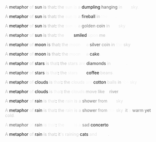 <span style="color: rgba(0, 0, 0, 0.27);">A</span><span style="color: rgba(0, 0, 0, 0.82);"> metaphor</span><span style="color: rgba(0, 0, 0, 0.15);"> of</span><span style="color: rgba(0, 0, 0, 0.81);"> sun</span><span style="color: rgba(0, 0, 0, 0.38);"> is</span><span style="color: rgba(0, 0, 0, 0.23);"> that</span><span style="color: rgba(0, 0, 0, 0.61);">:</span><span style="color: rgba(0, 0, 0, 0.18);"> the</span><span style="color: rgba(0, 0, 0, 0.06);"> sun</span><span style="color: rgba(0, 0, 0, 0.05);"> is</span><span style="color: rgba(0, 0, 0, 0.11);"> a</span><span style="color: rgba(0, 0, 0, 1.00);"> d</span><span style="color: rgba(0, 0, 0, 1.00);">um</span><span style="color: rgba(0, 0, 0, 1.00);">pling</span><span style="color: rgba(0, 0, 0, 0.62);"> hanging</span><span style="color: rgba(0, 0, 0, 0.15);"> in</span><span style="color: rgba(0, 0, 0, 0.00);"> the</span><span style="color: rgba(0, 0, 0, 0.10);"> sky</span><span style="color: rgba(0, 0, 0, 0.06);">.</span>

<span style="color: rgba(0, 0, 0, 0.31);">A</span><span style="color: rgba(0, 0, 0, 1.00);"> metaphor</span><span style="color: rgba(0, 0, 0, 0.16);"> of</span><span style="color: rgba(0, 0, 0, 0.99);"> sun</span><span style="color: rgba(0, 0, 0, 0.45);"> is</span><span style="color: rgba(0, 0, 0, 0.26);"> that</span><span style="color: rgba(0, 0, 0, 0.73);">:</span><span style="color: rgba(0, 0, 0, 0.19);"> the</span><span style="color: rgba(0, 0, 0, 0.04);"> sun</span><span style="color: rgba(0, 0, 0, 0.03);"> is</span><span style="color: rgba(0, 0, 0, 0.11);"> a</span><span style="color: rgba(0, 0, 0, 0.90);"> fireball</span><span style="color: rgba(0, 0, 0, 0.24);"> in</span><span style="color: rgba(0, 0, 0, 0.02);"> the</span><span style="color: rgba(0, 0, 0, 0.00);"> sky</span><span style="color: rgba(0, 0, 0, 0.06);">.</span>

<span style="color: rgba(0, 0, 0, 0.29);">A</span><span style="color: rgba(0, 0, 0, 1.00);"> metaphor</span><span style="color: rgba(0, 0, 0, 0.15);"> of</span><span style="color: rgba(0, 0, 0, 0.99);"> sun</span><span style="color: rgba(0, 0, 0, 0.44);"> is</span><span style="color: rgba(0, 0, 0, 0.25);"> that</span><span style="color: rgba(0, 0, 0, 0.73);">:</span><span style="color: rgba(0, 0, 0, 0.18);"> the</span><span style="color: rgba(0, 0, 0, 0.03);"> sun</span><span style="color: rgba(0, 0, 0, 0.01);"> is</span><span style="color: rgba(0, 0, 0, 0.10);"> a</span><span style="color: rgba(0, 0, 0, 0.52);"> golden</span><span style="color: rgba(0, 0, 0, 0.58);"> coin</span><span style="color: rgba(0, 0, 0, 0.24);"> in</span><span style="color: rgba(0, 0, 0, 0.00);"> the</span><span style="color: rgba(0, 0, 0, 0.10);"> sky</span><span style="color: rgba(0, 0, 0, 0.02);">.</span>

<span style="color: rgba(0, 0, 0, 0.25);">A</span><span style="color: rgba(0, 0, 0, 0.91);"> metaphor</span><span style="color: rgba(0, 0, 0, 0.11);"> of</span><span style="color: rgba(0, 0, 0, 0.90);"> sun</span><span style="color: rgba(0, 0, 0, 0.38);"> is</span><span style="color: rgba(0, 0, 0, 0.21);"> that</span><span style="color: rgba(0, 0, 0, 0.65);">:</span><span style="color: rgba(0, 0, 0, 0.14);"> the</span><span style="color: rgba(0, 0, 0, 0.00);"> sun</span><span style="color: rgba(0, 0, 0, 1.00);"> smiled</span><span style="color: rgba(0, 0, 0, 0.06);"> upon</span><span style="color: rgba(0, 0, 0, 0.25);"> me</span><span style="color: rgba(0, 0, 0, 0.05);">.</span>

<span style="color: rgba(0, 0, 0, 0.27);">A</span><span style="color: rgba(0, 0, 0, 0.94);"> metaphor</span><span style="color: rgba(0, 0, 0, 0.14);"> of</span><span style="color: rgba(0, 0, 0, 1.00);"> moon</span><span style="color: rgba(0, 0, 0, 0.51);"> is</span><span style="color: rgba(0, 0, 0, 0.25);"> that</span><span style="color: rgba(0, 0, 0, 0.67);">:</span><span style="color: rgba(0, 0, 0, 0.18);"> the</span><span style="color: rgba(0, 0, 0, 0.05);"> moon</span><span style="color: rgba(0, 0, 0, 0.00);"> is</span><span style="color: rgba(0, 0, 0, 0.08);"> a</span><span style="color: rgba(0, 0, 0, 0.70);"> silver</span><span style="color: rgba(0, 0, 0, 0.42);"> coin</span><span style="color: rgba(0, 0, 0, 0.25);"> in</span><span style="color: rgba(0, 0, 0, 0.03);"> the</span><span style="color: rgba(0, 0, 0, 0.19);"> sky</span><span style="color: rgba(0, 0, 0, 0.02);">.</span>

<span style="color: rgba(0, 0, 0, 0.27);">A</span><span style="color: rgba(0, 0, 0, 0.94);"> metaphor</span><span style="color: rgba(0, 0, 0, 0.14);"> of</span><span style="color: rgba(0, 0, 0, 1.00);"> moon</span><span style="color: rgba(0, 0, 0, 0.51);"> is</span><span style="color: rgba(0, 0, 0, 0.25);"> that</span><span style="color: rgba(0, 0, 0, 0.67);">:</span><span style="color: rgba(0, 0, 0, 0.18);"> the</span><span style="color: rgba(0, 0, 0, 0.05);"> moon</span><span style="color: rgba(0, 0, 0, 0.00);"> is</span><span style="color: rgba(0, 0, 0, 0.08);"> a</span><span style="color: rgba(0, 0, 0, 0.89);"> cake</span><span style="color: rgba(0, 0, 0, 0.12);">.</span>

<span style="color: rgba(0, 0, 0, 0.32);">A</span><span style="color: rgba(0, 0, 0, 0.98);"> metaphor</span><span style="color: rgba(0, 0, 0, 0.18);"> of</span><span style="color: rgba(0, 0, 0, 1.00);"> stars</span><span style="color: rgba(0, 0, 0, 0.23);"> is</span><span style="color: rgba(0, 0, 0, 0.16);"> that</span><span style="color: rgba(0, 0, 0, 0.75);">:</span><span style="color: rgba(0, 0, 0, 0.26);"> the</span><span style="color: rgba(0, 0, 0, 0.13);"> stars</span><span style="color: rgba(0, 0, 0, 0.06);"> are</span><span style="color: rgba(0, 0, 0, 0.81);"> diamonds</span><span style="color: rgba(0, 0, 0, 0.16);"> in</span><span style="color: rgba(0, 0, 0, 0.00);"> the</span><span style="color: rgba(0, 0, 0, 0.00);"> sky</span><span style="color: rgba(0, 0, 0, 0.05);">.</span>

<span style="color: rgba(0, 0, 0, 0.24);">A</span><span style="color: rgba(0, 0, 0, 0.86);"> metaphor</span><span style="color: rgba(0, 0, 0, 0.11);"> of</span><span style="color: rgba(0, 0, 0, 0.88);"> stars</span><span style="color: rgba(0, 0, 0, 0.15);"> is</span><span style="color: rgba(0, 0, 0, 0.09);"> that</span><span style="color: rgba(0, 0, 0, 0.65);">:</span><span style="color: rgba(0, 0, 0, 0.18);"> the</span><span style="color: rgba(0, 0, 0, 0.06);"> stars</span><span style="color: rgba(0, 0, 0, 0.00);"> are</span><span style="color: rgba(0, 0, 0, 1.00);"> coffee</span><span style="color: rgba(0, 0, 0, 0.16);"> beans</span><span style="color: rgba(0, 0, 0, 0.04);">.</span>

<span style="color: rgba(0, 0, 0, 0.27);">A</span><span style="color: rgba(0, 0, 0, 0.95);"> metaphor</span><span style="color: rgba(0, 0, 0, 0.13);"> of</span><span style="color: rgba(0, 0, 0, 0.95);"> clouds</span><span style="color: rgba(0, 0, 0, 0.19);"> is</span><span style="color: rgba(0, 0, 0, 0.10);"> that</span><span style="color: rgba(0, 0, 0, 0.72);">:</span><span style="color: rgba(0, 0, 0, 0.20);"> the</span><span style="color: rgba(0, 0, 0, 0.10);"> clouds</span><span style="color: rgba(0, 0, 0, 0.03);"> are</span><span style="color: rgba(0, 0, 0, 1.00);"> cotton</span><span style="color: rgba(0, 0, 0, 0.16);"> balls</span><span style="color: rgba(0, 0, 0, 0.24);"> in</span><span style="color: rgba(0, 0, 0, 0.01);"> the</span><span style="color: rgba(0, 0, 0, 0.07);"> sky</span><span style="color: rgba(0, 0, 0, 0.00);">.</span>

<span style="color: rgba(0, 0, 0, 0.26);">A</span><span style="color: rgba(0, 0, 0, 1.00);"> metaphor</span><span style="color: rgba(0, 0, 0, 0.11);"> of</span><span style="color: rgba(0, 0, 0, 1.00);"> clouds</span><span style="color: rgba(0, 0, 0, 0.17);"> is</span><span style="color: rgba(0, 0, 0, 0.08);"> that</span><span style="color: rgba(0, 0, 0, 0.75);">:</span><span style="color: rgba(0, 0, 0, 0.18);"> the</span><span style="color: rgba(0, 0, 0, 0.08);"> clouds</span><span style="color: rgba(0, 0, 0, 0.25);"> move</span><span style="color: rgba(0, 0, 0, 0.31);"> like</span><span style="color: rgba(0, 0, 0, 0.00);"> a</span><span style="color: rgba(0, 0, 0, 0.41);"> river</span><span style="color: rgba(0, 0, 0, 0.04);">.</span>

<span style="color: rgba(0, 0, 0, 0.27);">A</span><span style="color: rgba(0, 0, 0, 1.00);"> metaphor</span><span style="color: rgba(0, 0, 0, 0.11);"> of</span><span style="color: rgba(0, 0, 0, 0.91);"> rain</span><span style="color: rgba(0, 0, 0, 0.20);"> is</span><span style="color: rgba(0, 0, 0, 0.13);"> that</span><span style="color: rgba(0, 0, 0, 0.69);">:</span><span style="color: rgba(0, 0, 0, 0.18);"> the</span><span style="color: rgba(0, 0, 0, 0.08);"> rain</span><span style="color: rgba(0, 0, 0, 0.12);"> is</span><span style="color: rgba(0, 0, 0, 0.13);"> a</span><span style="color: rgba(0, 0, 0, 0.54);"> shower</span><span style="color: rgba(0, 0, 0, 0.37);"> from</span><span style="color: rgba(0, 0, 0, 0.00);"> the</span><span style="color: rgba(0, 0, 0, 0.12);"> sky</span><span style="color: rgba(0, 0, 0, 0.00);">.</span>

<span style="color: rgba(0, 0, 0, 0.28);">A</span><span style="color: rgba(0, 0, 0, 1.00);"> metaphor</span><span style="color: rgba(0, 0, 0, 0.13);"> of</span><span style="color: rgba(0, 0, 0, 0.91);"> rain</span><span style="color: rgba(0, 0, 0, 0.21);"> is</span><span style="color: rgba(0, 0, 0, 0.15);"> that</span><span style="color: rgba(0, 0, 0, 0.69);">:</span><span style="color: rgba(0, 0, 0, 0.19);"> the</span><span style="color: rgba(0, 0, 0, 0.09);"> rain</span><span style="color: rgba(0, 0, 0, 0.13);"> is</span><span style="color: rgba(0, 0, 0, 0.15);"> a</span><span style="color: rgba(0, 0, 0, 0.55);"> shower</span><span style="color: rgba(0, 0, 0, 0.38);"> from</span><span style="color: rgba(0, 0, 0, 0.02);"> the</span><span style="color: rgba(0, 0, 0, 0.13);"> sky</span><span style="color: rgba(0, 0, 0, 0.00);">,</span><span style="color: rgba(0, 0, 0, 0.34);"> it</span><span style="color: rgba(0, 0, 0, 0.04);">'s</span><span style="color: rgba(0, 0, 0, 0.53);"> warm</span><span style="color: rgba(0, 0, 0, 0.62);"> yet</span><span style="color: rgba(0, 0, 0, 0.20);"> cold</span><span style="color: rgba(0, 0, 0, 0.10);">.</span>

<span style="color: rgba(0, 0, 0, 0.14);">A</span><span style="color: rgba(0, 0, 0, 0.67);"> metaphor</span><span style="color: rgba(0, 0, 0, 0.03);"> of</span><span style="color: rgba(0, 0, 0, 0.61);"> rain</span><span style="color: rgba(0, 0, 0, 0.09);"> is</span><span style="color: rgba(0, 0, 0, 0.04);"> that</span><span style="color: rgba(0, 0, 0, 0.45);">:</span><span style="color: rgba(0, 0, 0, 0.07);"> the</span><span style="color: rgba(0, 0, 0, 0.00);"> rain</span><span style="color: rgba(0, 0, 0, 0.03);"> is</span><span style="color: rgba(0, 0, 0, 0.04);"> a</span><span style="color: rgba(0, 0, 0, 0.50);"> sad</span><span style="color: rgba(0, 0, 0, 1.00);"> concert</span><span style="color: rgba(0, 0, 0, 1.00);">o</span><span style="color: rgba(0, 0, 0, 0.02);">.</span>

<span style="color: rgba(0, 0, 0, 0.33);">A</span><span style="color: rgba(0, 0, 0, 1.00);"> metaphor</span><span style="color: rgba(0, 0, 0, 0.19);"> of</span><span style="color: rgba(0, 0, 0, 0.92);"> rain</span><span style="color: rgba(0, 0, 0, 0.27);"> is</span><span style="color: rgba(0, 0, 0, 0.21);"> that</span><span style="color: rgba(0, 0, 0, 0.72);">:</span><span style="color: rgba(0, 0, 0, 0.28);"> it</span><span style="color: rgba(0, 0, 0, 0.11);">'s</span><span style="color: rgba(0, 0, 0, 0.15);"> raining</span><span style="color: rgba(0, 0, 0, 0.96);"> cats</span><span style="color: rgba(0, 0, 0, 0.11);"> and</span><span style="color: rgba(0, 0, 0, 0.00);"> dogs</span><span style="color: rgba(0, 0, 0, 0.13);">.</span>

